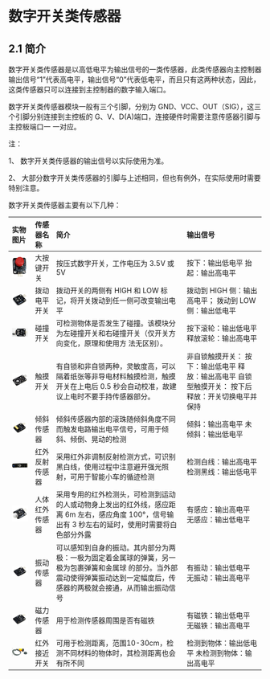 # 数字开关类传感器

## 2.1 简介

数字开关类传感器是以高低电平为输出信号的一类传感器，此类传感器向主控制器输出信号“1”代表高电平，输出信号“0”代表低电平，而且只有这两种状态，因此，这类传感器只可以连接到主控制器的数字输入端口。

数字开关类传感器模块一般有三个引脚，分别为 GND、VCC、OUT（SIG），这三个引脚分别连接到主控板的 G、V、D\(A\)端口，连接硬件时需要注意传感器引脚与主控板端口一 一对应。

注：

1、 数字开关类传感器的输出信号以实际使用为准。

2、 大部分数字开关类传感器的引脚与上述相同，但也有例外，在实际使用时需要特别注意。

数字开关类传感器主要有以下几种：

| 实物图片 | 传感器名称 | 简介 | 输出信号 |
| :--- | :--- | :--- | :--- |
| ![](../../.gitbook/assets/ying-jian-126752.png) | 大按键开关 | 按压式数字开关，工作电压为 3.5V 或 5V | 按下：输出低电平 抬起：输出高电平 |
| ![](../../.gitbook/assets/ying-jian-126803.png) | 拨动电平开关 | 拨动开关的两侧有 HIGH 和 LOW 标记，将开关拨动到任一侧可改变输出电平 | 拨动到 HIGH 侧：输出高电平； 拨动到 LOW 侧：输出低电平 |
| ![](../../.gitbook/assets/ying-jian-126888.png) | 碰撞开关 | 可检测物体是否发生了碰撞。该模块分为左碰撞开关和右碰撞开关（仅开关方向变化，原理和使用方 法无区别）。 | 按下滚轮：输出低电平 释放滚轮：输出高电平 |
| ![](../../.gitbook/assets/ying-jian-126970.png) | 触摸开关 | 有自锁和非自锁两种，灵敏度高，可以隔着纸张等非导电材料触摸检测，触摸开关在上电后 0.5 秒会自动校准，故建议上电时不要手持传感器部分。 | 非自锁触摸开关： 按下：输出低电平 释放：输出高电平 自锁型触摸开关： 按下后释放：开关切换电平并保持 |
| ![](../../.gitbook/assets/ying-jian-127099.png) | 倾斜传感器 | 倾斜传感器内部的滚珠随倾斜角度不同而触发电路输出电平信号，可用于倾斜、倾倒、晃动的检测 | 倾斜：输出高电平 未倾斜：输出低电平 |
| ![](../../.gitbook/assets/ying-jian-127171.png) | 红外反射传感器 | 采用红外非调制反射检测方式，可识别黑白线，使用过程中注意避开强光照射，可用于智能小车的循迹检测 | 检测白线：输出高电平 检测黑线：输出低电平 |
| ![](../../.gitbook/assets/ying-jian-127253.png) | 人体红外传感器 | 采用专用的红外检测头，可检测到运动的人或动物身上发出的红外线，感应距离 6m 左右，感应角度 100°，信号输出有 3 秒左右的延时，使用时需要将白色部分外露 | 有感应：输出高电平 无感应：输出低电平 |
| ![](../../.gitbook/assets/ying-jian-127364.png) | 振动传感器 | 可以感知到自身的振动。其内部分为两极：一极为固定着金属球的弹簧，另一极为包裹弹簧和金属球 的部分。当外部震动使得弹簧振动达到一定幅度后，传感器的两极就会接通，从而输出振动信号 | 有振动：输出低电平 无振动：输出高电平 |
| ![](../../.gitbook/assets/ying-jian-127481.png) | 磁力传感器 | 用于检测传感器周围是否有磁铁 | 有磁铁：输出低电平 无磁铁：输出高电平 |
| ![](../../.gitbook/assets/ying-jian-127525.png) | 红外接近开关 | 可用于检测距离，范围10-30cm，检测不同材料的物体时，其检测距离也会有所不同 | 检测到物体：输出低电平 未检测到物体：输出高电平 |

